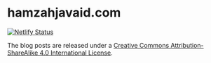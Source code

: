 # hamzahjavaid.com

<!-- badges: start -->
[![Netlify Status](https://api.netlify.com/api/v1/badges/1aa91859-ff67-4752-9808-92281a370135/deploy-status)](https://app.netlify.com/sites/cedricbatailler/deploys)
<!-- badges: end -->

The blog posts are released under a [Creative Commons Attribution-ShareAlike 4.0 International License](http://creativecommons.org/licenses/by-sa/4.0/).
